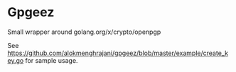 # Gpgeez
Small wrapper around golang.org/x/crypto/openpgp

See https://github.com/alokmenghrajani/gpgeez/blob/master/example/create_key.go for sample usage.
